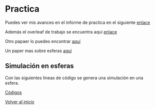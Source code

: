 # Practica
Puedes ver mis avances en el informe de practica en el siguiente [enlace](main.pdf)

Además el overleaf de trabajo se encuentra aquí [enlace](https://www.overleaf.com/9226984625zkchnzwjnkcr)

Otro papaer lo puedes encontrar [aquí](semana2/paper.pdf)

Un paper mas sobre esferas [aquí](https://arxiv.org/pdf/1111.7077.pdf)

## Simulación en esferas

Con las siguientes lineas de código se genera una simulación en una esfera.

[Códigos](https://github.com/Fabimath/Practica/blob/master/semana3/esferasimulada.ipynb)

[Volver al inicio](https://fabimath.github.io/Fabimath/)
